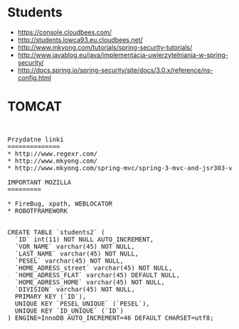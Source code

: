 Students
========
* https://console.cloudbees.com/
* http://students.lowca93.eu.cloudbees.net/
* http://www.mkyong.com/tutorials/spring-security-tutorials/
* http://www.javablog.eu/java/implementacja-uwierzytelniania-w-spring-security/
* http://docs.spring.io/spring-security/site/docs/3.0.x/reference/ns-config.html

TOMCAT
=====
<pre><Resource url="jdbc:mysql://localhost:3306/dupa" driverClassName="com.mysql.jdbc.Driver" password="root" username="root" maxWaitMillis="10000" maxIdle="30" maxTotal="100" type="javax.sql.DataSource" auth="Container" name="jdbc/TestDB"/><pre>

Przydatne linki
==============
* http://www.regexr.com/
* http://www.mkyong.com/
* http://www.mkyong.com/spring-mvc/spring-3-mvc-and-jsr303-valid-example/

IMPORTANT MOZILLA
=========

* FireBug, xpath, WEBLOCATOR
* ROBOTFRAMEWORK


CREATE TABLE `students2` (
  `ID` int(11) NOT NULL AUTO_INCREMENT,
  `VOR_NAME` varchar(45) NOT NULL,
  `LAST_NAME` varchar(45) NOT NULL,
  `PESEL` varchar(45) NOT NULL,
  `HOME_ADRESS_street` varchar(45) NOT NULL,
  `HOME_ADRESS_FLAT` varchar(45) DEFAULT NULL,
  `HOME_ADRESS_HOME` varchar(45) NOT NULL,
  `DIVISION` varchar(45) NOT NULL,
  PRIMARY KEY (`ID`),
  UNIQUE KEY `PESEL_UNIQUE` (`PESEL`),
  UNIQUE KEY `ID_UNIQUE` (`ID`)
) ENGINE=InnoDB AUTO_INCREMENT=46 DEFAULT CHARSET=utf8;
